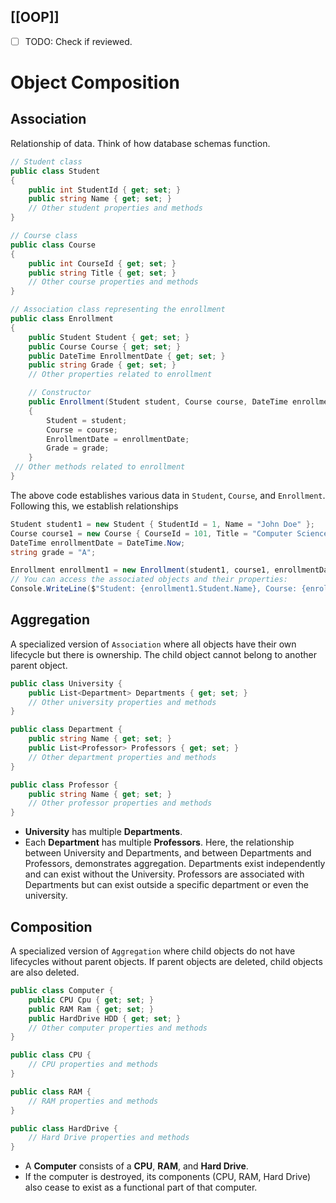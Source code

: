[[OOP]]
---
 - [ ] TODO: Check if reviewed.
# Object Composition
## Association
Relationship of data. Think of how database schemas function.
```csharp
// Student class
public class Student
{
    public int StudentId { get; set; }
    public string Name { get; set; }
    // Other student properties and methods
}

// Course class
public class Course
{
    public int CourseId { get; set; }
    public string Title { get; set; }
    // Other course properties and methods
}

// Association class representing the enrollment
public class Enrollment
{
    public Student Student { get; set; }
    public Course Course { get; set; }
    public DateTime EnrollmentDate { get; set; }
    public string Grade { get; set; }
    // Other properties related to enrollment

    // Constructor
    public Enrollment(Student student, Course course, DateTime enrollmentDate, string grade)
    {
        Student = student;
        Course = course;
        EnrollmentDate = enrollmentDate;
        Grade = grade;
    }
 // Other methods related to enrollment
}
 ```

The above code establishes various data in `Student`, `Course`, and `Enrollment`. Following this, we establish relationships
```csharp
Student student1 = new Student { StudentId = 1, Name = "John Doe" };
Course course1 = new Course { CourseId = 101, Title = "Computer Science" };
DateTime enrollmentDate = DateTime.Now;
string grade = "A";

Enrollment enrollment1 = new Enrollment(student1, course1, enrollmentDate, grade);
// You can access the associated objects and their properties:
Console.WriteLine($"Student: {enrollment1.Student.Name}, Course: {enrollment1.Course.Title}, Grade: {enrollment1.Grade}");
 ```

## Aggregation
A specialized version of `Association` where all objects have their own lifecycle but there is ownership. The child object cannot belong to another parent object.

```csharp
public class University {
    public List<Department> Departments { get; set; }
    // Other university properties and methods
}

public class Department {
    public string Name { get; set; }
    public List<Professor> Professors { get; set; }
    // Other department properties and methods
}

public class Professor {
    public string Name { get; set; }
    // Other professor properties and methods
}

```

- **University** has multiple **Departments**.
- Each **Department** has multiple **Professors**.
 Here, the relationship between University and Departments, and between Departments and Professors, demonstrates aggregation. Departments exist independently and can exist without the University. Professors are associated with Departments but can exist outside a specific department or even the university.

## Composition
A specialized version of `Aggregation` where child objects do not have lifecycles without parent objects. If parent objects are deleted, child objects are also deleted.

```csharp
public class Computer {
    public CPU Cpu { get; set; }
    public RAM Ram { get; set; }
    public HardDrive HDD { get; set; }
    // Other computer properties and methods
}

public class CPU {
    // CPU properties and methods
}

public class RAM {
    // RAM properties and methods
}

public class HardDrive {
    // Hard Drive properties and methods
}

```

- A **Computer** consists of a **CPU**, **RAM**, and **Hard Drive**.
- If the computer is destroyed, its components (CPU, RAM, Hard Drive) also cease to exist as a functional part of that computer.
